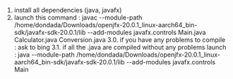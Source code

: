 1. install all dependencies (java, javafx)
2. launch this command : javac --module-path /home/dondada/Downloads/openjfx-20.0.1_linux-aarch64_bin-sdk/javafx-sdk-20.0.1/lib --add-modules javafx.controls Main.java Calculator.java Conversion.java
3.0. if you have any problems to compile : ask to bing
3.1. if all the .java are compiled without any problems launch : java --module-path /home/dondada/Downloads/openjfx-20.0.1_linux-aarch64_bin-sdk/javafx-sdk-20.0.1/lib --add-modules javafx.controls Main
